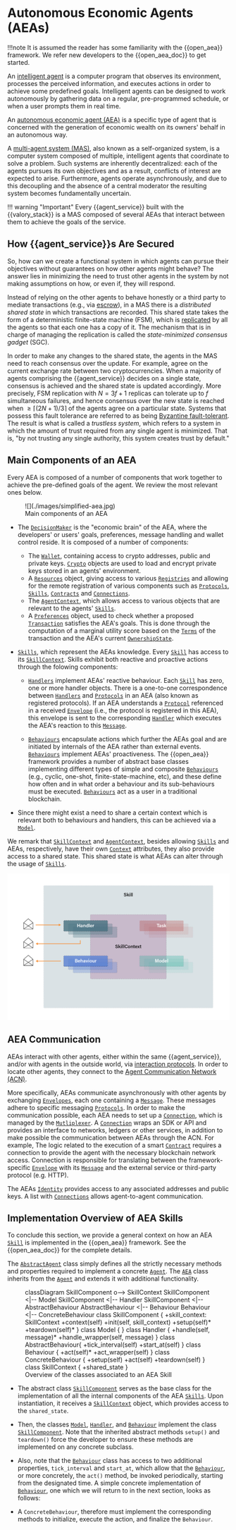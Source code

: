 # Autonomous Economic Agents (AEAs)

!!!note
    It is assumed the reader has some familiarity with the
    {{open_aea}} framework.
    We refer new developers to the {{open_aea_doc}} to get started.



An [intelligent agent](https://en.wikipedia.org/wiki/Intelligent_agent) is a computer program that observes its environment, processes the perceived information, and executes actions in order to achieve some predefined goals. Intelligent agents can be designed to work autonomously by gathering data on a regular, pre-programmed schedule, or when a user prompts them in real time.



An [autonomous economic agent (AEA)](https://valory-xyz.github.io/open-aea/agent-vs-aea/) is a specific type of agent
that is concerned with the generation of economic wealth on its owners' behalf in an autonomous way.



A [multi-agent system (MAS)](https://en.wikipedia.org/wiki/Multi-agent_system), also known as a self-organized system, is a computer system composed of multiple, intelligent agents that coordinate to solve a problem. Such systems are inherently decentralized: each of the agents pursues its
own objectives and as a result, conflicts of interest are expected to arise.
Furthermore, agents operate asynchronously, and due to this decoupling and the
absence of a central moderator the resulting system becomes fundamentally
uncertain.


!!! warning "Important"
    Every {{agent_service}} built with the {{valory_stack}} is a MAS composed of several AEAs that interact between them to achieve the goals of the service.


## How {{agent_service}}s Are Secured

So, how can we create a functional system in which agents can pursue their
objectives without guarantees on how other agents might behave? The answer lies
in minimizing the need to trust other agents in the system by not making
assumptions on how, or even if, they will respond.

Instead of relying on the other agents to behave honestly or a third party to
mediate transactions (e.g., via [escrow](https://en.wikipedia.org/wiki/Escrow)), in a MAS
there is a _distributed shared state_ in which transactions are recorded. This
shared state takes the form of a deterministic finite-state machine (FSM),
which is [replicated](https://en.wikipedia.org/wiki/State_machine_replication)
by all the agents so that each one has a copy of it. The mechanism that is in charge of managing the replication is called the _state-minimized consensus gadget_ (SGC).

In order to make any changes
to the shared state, the agents in the MAS need to reach consensus over the update. For example, agree on the current exchange rate between two cryptocurrencies. When
a majority of agents comprising the {{agent_service}} decides on a single state,
consensus is achieved and the shared state is updated accordingly. More
precisely, FSM replication with $N = 3f + 1$ replicas can tolerate up to
$f$ simultaneous failures, and hence consensus over the new state is reached
when $\geq\lceil(2N + 1) / 3\rceil$ of the agents agree on a particular state. Systems
that possess this fault tolerance are referred to as being
[Byzantine fault-tolerant](https://pmg.csail.mit.edu/papers/osdi99.pdf).
The result is what is called a _trustless system_, which refers to a system in
which the amount of trust required from any single agent is minimized.
That is, "by not trusting any single authority, this system creates trust by default."


## Main Components of an AEA

Every AEA is composed of a number of components that work together to achieve the pre-defined goals of the agent. We review the most relevant ones below.


<figure markdown>
![](./images/simplified-aea.jpg)
<figcaption>Main components of an AEA</figcaption>
</figure>


- The [`DecisionMaker`](https://valory-xyz.github.io/open-aea/decision-maker/)
is the "economic brain" of the AEA, where the developers' or users' goals, preferences, message handling and wallet
control reside. It is composed of a number of components:
    - The [`Wallet`](https://valory-xyz.github.io/open-aea/api/crypto/wallet/),
    containing access to crypto addresses, public and private keys.
    [`Crypto`](https://valory-xyz.github.io/open-aea/api/crypto/base/) objects
    are used to load and encrypt private keys stored in an agents' environment.
    - A [`Resources`](https://valory-xyz.github.io/open-aea/api/registries/resources/) object,
    giving access to various
    [`Registries`](https://valory-xyz.github.io/open-aea/api/registries/base/)
    and allowing for the remote registration of various components such as
    [`Protocols`](https://valory-xyz.github.io/open-aea/api/protocols/base/#protocol-objects),
    [`Skills`](https://valory-xyz.github.io/open-aea/api/skills/base/),
    [`Contracts`](https://valory-xyz.github.io/open-aea/api/contracts/base/) and
    [`Connections`](https://valory-xyz.github.io/open-aea/api/connections/base/).
    - The [`AgentContext`](https://valory-xyz.github.io/open-aea/api/context/base/), which
    allows access to various objects that are relevant to the agents'
    [`Skills`](https://valory-xyz.github.io/open-aea/api/skills/base/).
    - A [`Preferences`](https://valory-xyz.github.io/open-aea/api/decision_maker/base/#preferences-objects) object,
    used to check whether a proposed [`Transaction`](https://valory-xyz.github.io/open-aea/api/helpers/transaction/base/)
    satisfies the AEA's goals. This is done through the computation of a marginal
    utility score based on the
    [`Terms`](https://valory-xyz.github.io/open-aea/api/helpers/transaction/base/#terms-objects)
    of the transaction and the AEA's current
    [`OwnershipState`](https://valory-xyz.github.io/open-aea/api/decision_maker/base/#ownershipstate-objects).





- [`Skills`](https://valory-xyz.github.io/open-aea/skill/), which represent the AEAs knowledge. Every [`Skill`](https://valory-xyz.github.io/open-aea/skill/) has access to its
[`SkillContext`](https://valory-xyz.github.io/open-aea/api/skills/base/). Skills exhibit both reactive and proactive actions through the folowing components:

    - [`Handlers`](https://valory-xyz.github.io/open-aea/api/skills/base/#handler-objects) implement AEAs' reactive behaviour. Each [`Skill`](https://valory-xyz.github.io/open-aea/skill/) has zero, one or more handler objects. There is a one-to-one correspondence between [`Handlers`](https://valory-xyz.github.io/open-aea/api/skills/base/#handler-objects) and [`Protocols`](https://valory-xyz.github.io/open-aea/api/protocols/base/#protocol-objects) in an AEA (also known as registered protocols). If an AEA understands a [`Protocol`](https://valory-xyz.github.io/open-aea/api/protocols/base/#protocol-objects) referenced in a received [`Envelope`](https://valory-xyz.github.io/open-aea/api/mail/base/#envelope-objects) (i.e., the protocol is registered in this AEA), this envelope is sent to the corresponding [`Handler`](https://valory-xyz.github.io/open-aea/api/skills/base/#handler-objects) which executes the AEA's reaction to this [`Message`](https://valory-xyz.github.io/open-aea/api/protocols/base/).

    - [`Behaviours`](https://valory-xyz.github.io/open-aea/api/skills/base/#behaviour-objects) encapsulate actions which further the AEAs goal and are initiated by internals of the AEA rather than external events. [`Behaviours`](https://valory-xyz.github.io/open-aea/api/skills/base/#behaviour-objects) implement AEAs' proactiveness. The {{open_aea}} framework provides a number of abstract base classes implementing different types of simple and composite [`Behaviours`](https://valory-xyz.github.io/open-aea/api/skills/base/#behaviour-objects) (e.g., cyclic, one-shot, finite-state-machine, etc), and these define how often and in what order a behaviour and its sub-behaviours must be executed. [`Behaviours`](https://valory-xyz.github.io/open-aea/api/skills/base/#behaviour-objects) act as a user in a traditional blockchain.


- Since there might exist a need to share a certain context which is relevant both
to behaviours and handlers, this can be achieved via a
[`Model`](https://valory-xyz.github.io/open-aea/api/skills/base/#model-objects).




We remark that [`SkillContext`](https://valory-xyz.github.io/open-aea/api/skills/base/)
and
[`AgentContext`](https://valory-xyz.github.io/open-aea/api/context/base/), besides
allowing [`Skills`](https://valory-xyz.github.io/open-aea/skill/) and AEAs, respectively, have their own [`Context`](https://valory-xyz.github.io/open-aea/api/context/base/) attributes, they also
provide access to a shared state.
This shared state is what AEAs can alter through the usage of [`Skills`](https://valory-xyz.github.io/open-aea/skill/).

![Skill components](./images/skill-components.jpg)

## AEA Communication

AEAs interact with other agents, either within the same {{agent_service}}, and/or with agents in the outside world, via
[interaction protocols](https://valory-xyz.github.io/open-aea/interaction-protocol/).
In order to locate other agents, they connect to the
[Agent Communication Network (ACN)](https://valory-xyz.github.io/open-aea/acn/).

More specifically, AEAs communicate asynchronously with other agents by exchanging
[`Envelopes`](https://valory-xyz.github.io/open-aea/api/mail/base/#envelope-objects), each one
containing a [`Message`](https://valory-xyz.github.io/open-aea/api/protocols/base/).
These messages adhere to specific messaging
[`Protocols`](https://valory-xyz.github.io/open-aea/protocol/).
In order to make the communication possible, each AEA needs to
set up a [`Connection`](https://valory-xyz.github.io/open-aea/connection/), which
is managed by the
[`Mutliplexer`](https://valory-xyz.github.io/open-aea/api/multiplexer/).
A [`Connection`](https://valory-xyz.github.io/open-aea/connection/) wraps an SDK or API and provides an interface to networks, ledgers or other services, in addition to make possible the communication between AEAs through the ACN.
For example, The logic related to the execution of a smart
[`Contract`](https://valory-xyz.github.io/open-aea/contract/)
requires a connection to provide the agent with the
necessary blockchain network access.
Connection is responsible for translating between the framework-specific [`Envelope`](https://valory-xyz.github.io/open-aea/api/mail/base/#envelope-objects) with its [`Message`](https://valory-xyz.github.io/open-aea/api/protocols/base/) and the external service or third-party protocol (e.g. HTTP).

The AEAs [`Identity`](https://valory-xyz.github.io/open-aea/api/identity/base/)
provides access to any associated addresses and public keys.
A list with [`Connections`](https://valory-xyz.github.io/open-aea/api/connections/base/)
allows agent-to-agent communication.



## Implementation Overview of AEA Skills

To conclude this section, we provide a general context on how an AEA [`Skill`](https://valory-xyz.github.io/open-aea/skill/) is implemented in the {{open_aea}} framework. See the {{open_aea_doc}} for the complete details.


The [`AbstractAgent`](https://valory-xyz.github.io/open-aea/api/abstract_agent/) class
simply defines all the strictly necessary methods and properties required to
implement a concrete [`Agent`](https://valory-xyz.github.io/open-aea/api/agent/).
The [`AEA`](https://valory-xyz.github.io/open-aea/api/aea/) class inherits from the
[`Agent`](https://valory-xyz.github.io/open-aea/api/agent/) and extends it with
additional functionality.



<figure markdown>
<div class="mermaid">
classDiagram
    SkillComponent o--> SkillContext
    SkillComponent <|-- Model
    SkillComponent <|-- Handler
    SkillComponent <|-- AbstractBehaviour
    AbstractBehaviour <|-- Behaviour
    Behaviour <|-- ConcreteBehaviour
    class SkillComponent {
        +skill_context: SkillContext
        +context(self)
        +init(self, skill_context)
        +setup(self)*
        +teardown(self)*
    }
    class Model {
    }
    class Handler {
        +handle(self, message)*
        +handle_wrapper(self, message)
    }
    class AbstractBehaviour{
      +tick_interval(self)
      +start_at(self)
    }
    class Behaviour {
        +act(self)*
        +act_wrapper(self)
    }
    class ConcreteBehaviour {
        +setup(self)
        +act(self)
        +teardown(self)
    }
    class SkillContext {
        +shared_state
    }
</div>
<figcaption>Overview of the classes associated to an AEA Skill</figcaption>
</figure>



*  The abstract class [`SkillComponent`](https://valory-xyz.github.io/open-aea/api/skills/base/#skillcomponent-objects)
serves as the base class for the implementation of all the internal components of the AEA [`Skills`](https://valory-xyz.github.io/open-aea/skill/). Upon instantiation, it receives a [`SkillContext`](https://valory-xyz.github.io/open-aea/api/skills/base/#skillcontext-objects) object, which
provides access to the `shared_state`.



*  Then, the classes
[`Model`](https://valory-xyz.github.io/open-aea/api/skills/base/#model-objects),
[`Handler`](https://valory-xyz.github.io/open-aea/api/skills/base/#handler-objects), and
[`Behaviour`](https://valory-xyz.github.io/open-aea/api/skills/base/#behaviour-objects) implement the class [`SkillComponent`](https://valory-xyz.github.io/open-aea/api/skills/base/#skillcomponent-objects). Note that the inherited abstract methods `setup()` and `teardown()` force the developer to
ensure these methods are implemented on any concrete subclass.


*  Also, note that the
[`Behaviour`](https://valory-xyz.github.io/open-aea/api/skills/base/#behaviour-objects) class
has access to two additional properties, `tick_interval` and `start_at`, which
allow that the [`Behaviour`](https://valory-xyz.github.io/open-aea/api/skills/base/#behaviour-objects), or more concretely, the `act()` method, be invoked periodically,
starting from the designated time. A simple concrete implementation of [`Behaviour`](https://valory-xyz.github.io/open-aea/api/skills/base/#behaviour-objects),
one which we will return to in the next section, looks as follows:

*  A `ConcreteBehaviour`, therefore must implement the corresponding methods to initialize, execute the action, and finalize the `Behaviour`.






<!--
## The implementation `Skill`

A [`Skill`](https://valory-xyz.github.io/open-aea/api/skills/base/#skill-objects)
encapsulates abstractions of `Behaviour`, `Handler` and `Model`.

```python
class Skill(Component):
    """This class implements a skill."""
    @property
    def handlers(self) -> Dict[str, Handler]:
        """Get the handlers."""

    @property
    def behaviours(self) -> Dict[str, Behaviour]:
        """Get the behaviours."""

    @property
    def models(self) -> Dict[str, Model]:
        """Get the models."""
```
-->

